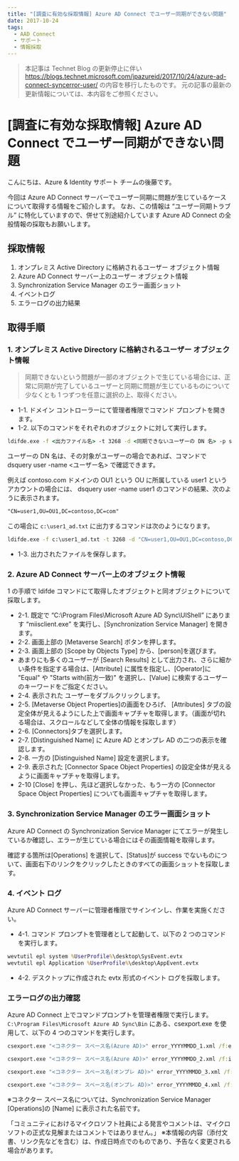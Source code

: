 ```yaml
---
title: "[調査に有効な採取情報] Azure AD Connect でユーザー同期ができない問題"
date: 2017-10-24
tags:
  - AAD Connect
  - サポート
  - 情報採取
---
```


> 本記事は Technet Blog の更新停止に伴い https://blogs.technet.microsoft.com/jpazureid/2017/10/24/azure-ad-connect-syncerror-user/ の内容を移行したものです。
> 元の記事の最新の更新情報については、本内容をご参照ください。

# [調査に有効な採取情報] Azure AD Connect でユーザー同期ができない問題

こんにちは、Azure & Identity サポート チームの後藤です。

今回は Azure AD Connect サーバーでユーザー同期に問題が生じているケースについて取得する情報をご紹介します。
なお、この情報は “ユーザー同期トラブル” に特化していますので、併せて別途紹介しています Azure AD Connect の全般情報の採取もお願いします。

## 採取情報

1. オンプレミス Active Directory に格納されるユーザー オブジェクト情報
2. Azure AD Connect サーバー上のユーザー オブジェクト情報
3. Synchronization Service Manager のエラー画面ショット
4. イベントログ
5. エラーログの出力結果

## 取得手順

### 1. オンプレミス Active Directory に格納されるユーザー オブジェクト情報  

> 同期できないという問題が一部のオブジェクトで生じている場合には、正常に同期が完了しているユーザーと同期に問題が生じているものについて少なくとも 1 つずつを任意に選択の上、取得ください。

- 1-1. ドメイン コントローラーにて管理者権限でコマンド プロンプトを開きます。  
- 1-2. 以下のコマンドをそれぞれのオブジェクトに対して実行します。  

```cmd
ldifde.exe -f <出力ファイル名> -t 3268 -d <同期できないユーザーの DN 名> -p subtree
```

ユーザーの DN 名は、その対象がユーザーの場合であれば、コマンドで dsquery user -name <ユーザー名> で確認できます。

例えば contoso.com ドメインの OU1 という OU に所属している user1 というアカウントの場合には、 dsquery user -name user1 のコマンドの結果、次のように表示されます。

```txt
"CN=user1,OU=OU1,DC=contoso,DC=com"
```

この場合に `c:\user1_ad.txt` に出力するコマンドは次のようになります。

```cmd
ldifde.exe -f c:\user1_ad.txt -t 3268 -d "CN=user1,OU=OU1,DC=contoso,DC=com" -p subtree
```

- 1-3. 出力されたファイルを保存します。

### 2. Azure AD Connect サーバー上のオブジェクト情報

1 の手順で ldifde コマンドにて取得したオブジェクトと同オブジェクトについて採取します。

- 2-1. 既定で “C:\Program Files\Microsoft Azure AD Sync\UIShell” にあります “miisclient.exe” を実行し、[Synchronization Service Manager] を開きます。  
- 2-2. 画面上部の [Metaverse Search] ボタンを押します。  
- 2-3. 画面上部の [Scope by Objects Type] から、[person]を選びます。  
- あまりにも多くのユーザーが [Search Results] として出力され、さらに細かい条件を指定する場合は、[Attribute] に属性を指定し、[Operator]に "Equal" や "Starts with(前方一致)" を選択し、[Value] に検索するユーザーのキーワードをご指定ください。  
- 2-4. 表示された ユーザーをダブルクリックします。  
- 2-5. [Metaverse Object Properties]の画面をひろげ、 [Attributes] タブの設定全体が見えるようにした上で画面キャプチャを取得します。（画面が切れる場合は、スクロールなどして全体の情報を採取します）  
- 2-6. [Connectors]タブを選択します。  
- 2-7. [Distinguished Name] に Azure AD とオンプレ AD の二つの表示を確認します。  
- 2-8. 一方の [Distinguished Name] 設定を選択します。  
- 2-9. 表示された [Connector Space Object Properties] の設定全体が見えるように画面キャプチャを取得します。  
- 2-10 [Close] を押し、先ほど選択しなかった、もう一方の [Connector Space Object Properties] についても画面キャプチャを取得します。  

### 3. Synchronization Service Manager のエラー画面ショット

Azure AD Connect の Synchronization Service Manager にてエラーが発生しているか確認し、エラーが生じている場合にはその画面情報を取得します。

確認する箇所は[Operations] を選択して、[Status]が success でないものについて、画面右下のリンクをクリックしたときのすべての画面ショットを採取します。

### 4. イベント ログ

Azure AD Connect サーバーに管理者権限でサインインし、作業を実施ください。

- 4-1. コマンド プロンプトを管理者として起動して、以下の 2 つのコマンドを実行します。

```cmd
wevtutil epl system %UserProfile%\desktop\SysEvent.evtx
wevtutil epl Application %UserProfile%\desktop\AppEvent.evtx
```

- 4-2. デスクトップに作成された evtx 形式のイベント ログを採取します。

### エラーログの出力確認

Azure AD Connect 上でコマンドプロンプトを管理者権限で実行します。
`C:\Program Files\Microsoft Azure AD Sync\Bin` にある、csexport.exe  を使用して、以下の 4 つのコマンドを実行します。

```cmd
csexport.exe "<コネクター スペース名(Azure AD)>" error_YYYYMMDD_1.xml /f:e 

csexport.exe "<コネクター スペース名(Azure AD)>" error_YYYYMMDD_2.xml /f:i

csexport.exe "<コネクター スペース名(オンプレ AD)>" error_YYYYMMDD_3.xml /f:e 

csexport.exe "<コネクター スペース名(オンプレ AD)>" error_YYYYMMDD_4.xml /f:i
```

※コネクター スペース名については、Synchronization Service Manager [Operations]の [Name] に表示された名前です。

「コミュニティにおけるマイクロソフト社員による発言やコメントは、マイクロソフトの正式な見解またはコメントではありません。」
※本情報の内容（添付文書、リンク先などを含む）は、作成日時点でのものであり、予告なく変更される場合があります。
